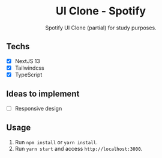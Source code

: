 <h1 align="center">
UI Clone - Spotify
</h1>

<p align="center">Spotify UI Clone (partial) for study purposes.</p>

 
## Techs

- [x] NextJS 13
- [x] Tailwindcss
- [x] TypeScript

## Ideas to implement

- [ ] Responsive design
 
## Usage

1. Run `npm install` or `yarn install`.<br />
2. Run `yarn start` and access `http://localhost:3000`.<br />

 
